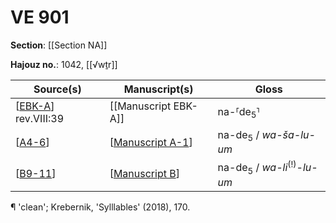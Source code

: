 # VE 901

**Section**: [[Section NA]]

**Hajouz no.**: 1042, [[√wṯr]]

| Source(s)             | Manuscript(s)       | Gloss                                                       |
| --------------------- | ------------------- | ----------------------------------------------------------- |
| [[EBK-A]] rev.VIII:39 | [[Manuscript EBK-A]] | na-⸢de<sub>5</sub>⸣                                       |
| [[A4-6]]              | [[Manuscript A-1]]  | na-de<sub>5</sub> / <i>wa-ša-lu-um</i>                      |
| [[B9-11]]             | [[Manuscript B]]    | na-de<sub>5</sub> / <i>wa-li</i><sup>(!)</sup>-<i>lu-um</i> |

¶ 'clean'; Krebernik, 'Sylllables' (2018), 170.

[//begin]: # "Autogenerated link references for markdown compatibility"
[EBK-A]: ebk-a "EBK-A"
[A4-6]: A4-6 "MEE 4, 4 + MEE 4, 5 + MEE 4, 6 = TM.75.G.2000+TM.75.G.2005+TM.75.G.2006"
[Manuscript A-1]: <Manuscript A-1> "Manuscript A-1"
[B9-11]: B9-11 "MEE 4, 9 + MEE 4, 10 + MEE 4, 11 = TM.75.G.2004+TM.75.G.2001+TM.75.G.2003"
[Manuscript B]: <Manuscript B> "Manuscript B"
[//end]: # "Autogenerated link references"